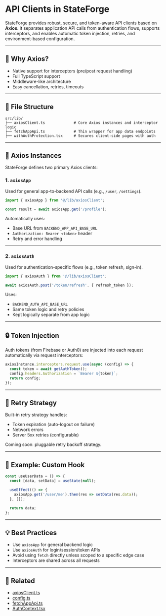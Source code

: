 
# API Clients in StateForge

StateForge provides robust, secure, and token-aware API clients based on **Axios**. It separates application API calls from authentication flows, supports interceptors, and enables automatic token injection, retries, and environment-based configuration.

---

## 🧩 Why Axios?

- Native support for interceptors (pre/post request handling)
- Full TypeScript support
- Middleware-like architecture
- Easy cancellation, retries, timeouts

---

## 📁 File Structure

```
src/lib/
├── axiosClient.ts             # Core Axios instances and interceptor logic
├── fetchAppApi.ts             # Thin wrapper for app data endpoints
├── withAuthProtection.tsx     # Secures client-side pages with auth
```

---

## 🧠 Axios Instances

StateForge defines two primary Axios clients:

### 1. `axiosApp`

Used for general app-to-backend API calls (e.g., `/user`, `/settings`).

```ts
import { axiosApp } from '@/lib/axiosClient';

const result = await axiosApp.get('/profile');
```

Automatically uses:

- Base URL from `BACKEND_APP_API_BASE_URL`
- `Authorization: Bearer <token>` header
- Retry and error handling

---

### 2. `axiosAuth`

Used for authentication-specific flows (e.g., token refresh, sign-in).

```ts
import { axiosAuth } from '@/lib/axiosClient';

await axiosAuth.post('/token/refresh', { refresh_token });
```

Uses:

- `BACKEND_AUTH_API_BASE_URL`
- Same token logic and retry policies
- Kept logically separate from app logic

---

## 🔒 Token Injection

Auth tokens (from Firebase or Auth0) are injected into each request automatically via request interceptors:

```ts
axiosInstance.interceptors.request.use(async (config) => {
  const token = await getAuthToken();
  config.headers.Authorization = `Bearer ${token}`;
  return config;
});
```

---

## 🔁 Retry Strategy

Built-in retry strategy handles:

- Token expiration (auto-logout on failure)
- Network errors
- Server 5xx retries (configurable)

Coming soon: pluggable retry backoff strategy.

---

## 🔧 Example: Custom Hook

```ts
const useUserData = () => {
  const [data, setData] = useState(null);

  useEffect(() => {
    axiosApp.get('/user/me').then(res => setData(res.data));
  }, []);

  return data;
};
```

---

## 💡 Best Practices

- Use `axiosApp` for general backend logic
- Use `axiosAuth` for login/session/token APIs
- Avoid using `fetch` directly unless scoped to a specific edge case
- Interceptors are shared across all requests

---

## 🔗 Related

- [axiosClient.ts](../lib/axiosClient.ts)
- [config.ts](../lib/config.ts)
- [fetchAppApi.ts](../utils/fetchAppApi.ts)
- [AuthContext.tsx](../context/auth/AuthContext.tsx)
